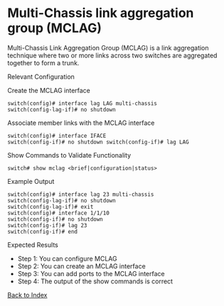 # Multi-Chassis link aggregation group (MCLAG)

Multi-Chassis Link Aggregation Group (MCLAG) is a link aggregation technique where two or more links across two switches are aggregated together to form a trunk. 

Relevant Configuration 

Create the MCLAG interface 

```
switch(config)# interface lag LAG multi-chassis 
switch(config-lag-if)# no shutdown
```

Associate member links with the MCLAG interface 

```
switch(config)# interface IFACE 
switch(config-if)# no shutdown switch(config-if)# lag LAG 
```

Show Commands to Validate Functionality 

```
switch# show mclag <brief|configuration|status>
```

Example Output 

```
switch(config)# interface lag 23 multi-chassis
switch(config-lag-if)# no shutdown
switch(config-lag-if)# exit
switch(config)# interface 1/1/10
switch(config-if)# no shutdown
switch(config-if)# lag 23
switch(config-if)# end
```

Expected Results 

* Step 1: You can configure MCLAG
* Step 2: You can create an MCLAG interface
* Step 3: You can add ports to the MCLAG interface
* Step 4: The output of the show commands is correct   

	
[Back to Index](../index.md)
